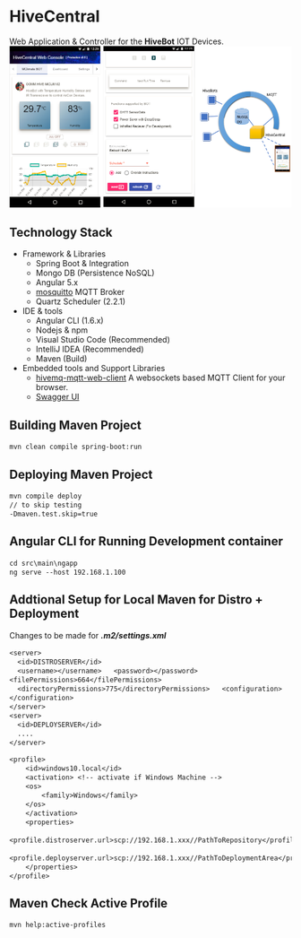 # HiveCentral
Web Application & Controller for the **HiveBot** IOT Devices.
![Integration Image](docs/app.integration.full.png)

## Technology Stack
 - Framework & Libraries
	 - Spring Boot & Integration
	 - Mongo DB (Persistence NoSQL)
	 - Angular 5.x
	 - [mosquitto](https://mosquitto.org/) MQTT Broker
	 - Quartz Scheduler (2.2.1)
 - IDE & tools
	 - Angular CLI (1.6.x)
	 - Nodejs & npm
	 - Visual Studio Code (Recommended)
	 - IntelliJ IDEA (Recommended)
	 - Maven (Build)
 - Embedded tools and Support Libraries
     - [hivemq-mqtt-web-client](http://hivemq.com/demos/websocket-client/) A websockets based MQTT Client for your browser.
     - [Swagger UI](https://swagger.io/swagger-ui/)

Building Maven Project
----------
    mvn clean compile spring-boot:run


Deploying Maven Project
----------
    mvn compile deploy
    // to skip testing
    -Dmaven.test.skip=true


Angular CLI for Running Development container
----------
    cd src\main\ngapp
    ng serve --host 192.168.1.100

## Addtional Setup for Local Maven for Distro + Deployment
Changes to be made for ***.m2/settings.xml***


```
<server>
  <id>DISTROSERVER</id>
  <username></username>   <password></password>   <filePermissions>664</filePermissions>
  <directoryPermissions>775</directoryPermissions>   <configuration></configuration>
</server>
<server>
  <id>DEPLOYSERVER</id>
  ....
</server>
```

```
<profile>
    <id>windows10.local</id>
    <activation> <!-- activate if Windows Machine -->
    <os>
        <family>Windows</family>
    </os>
    </activation>
    <properties>
        <profile.distroserver.url>scp://192.168.1.xxx//PathToRepository</profile.distroserver.url>
        <profile.deployserver.url>scp://192.168.1.xxx//PathToDeploymentArea</profile.deployserver.url>
    </properties>
</profile>
```

Maven Check Active Profile
----------
    mvn help:active-profiles